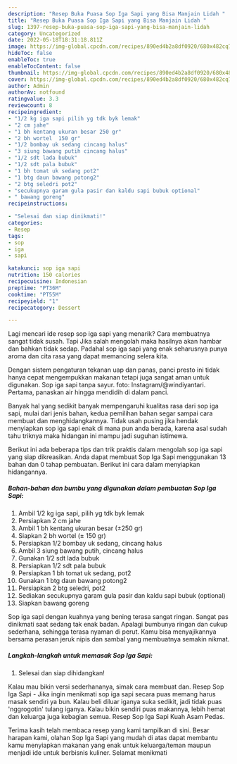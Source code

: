 ```yaml
---
description: "Resep Buka Puasa Sop Iga Sapi yang Bisa Manjain Lidah "
title: "Resep Buka Puasa Sop Iga Sapi yang Bisa Manjain Lidah "
slug: 1397-resep-buka-puasa-sop-iga-sapi-yang-bisa-manjain-lidah
category: Uncategorized
date: 2022-05-18T18:31:18.811Z
image: https://img-global.cpcdn.com/recipes/890ed4b2a8df0920/680x482cq70/sop-iga-sapi-foto-resep-utama.jpg
hideToc: false
enableToc: true
enableTocContent: false
thumbnail: https://img-global.cpcdn.com/recipes/890ed4b2a8df0920/680x482cq70/sop-iga-sapi-foto-resep-utama.jpg
cover: https://img-global.cpcdn.com/recipes/890ed4b2a8df0920/680x482cq70/sop-iga-sapi-foto-resep-utama.jpg
author: Admin
authorAv: notfound
ratingvalue: 3.3
reviewcount: 8
recipeingredient:
- "1/2 kg iga sapi pilih yg tdk byk lemak"
- "2 cm jahe"
- "1 bh kentang ukuran besar 250 gr"
- "2 bh wortel  150 gr"
- "1/2 bombay uk sedang cincang halus"
- "3 siung bawang putih cincang halus"
- "1/2 sdt lada bubuk"
- "1/2 sdt pala bubuk"
- "1 bh tomat uk sedang pot2"
- "1 btg daun bawang potong2"
- "2 btg seledri pot2"
- "secukupnya garam gula pasir dan kaldu sapi bubuk optional"
- " bawang goreng"
recipeinstructions:

- "Selesai dan siap dinikmati!"
categories:
- Resep
tags:
- sop
- iga
- sapi

katakunci: sop iga sapi 
nutrition: 150 calories
recipecuisine: Indonesian
preptime: "PT36M"
cooktime: "PT55M"
recipeyield: "1"
recipecategory: Dessert

---
```



Lagi mencari ide resep sop iga sapi yang menarik? Cara membuatnya sangat tidak susah. Tapi Jika salah mengolah maka hasilnya akan hambar dan bahkan tidak sedap. Padahal sop iga sapi yang enak seharusnya punya aroma dan cita rasa yang dapat memancing selera kita.


Dengan sistem pengaturan tekanan uap dan panas, panci presto ini tidak hanya cepat mengempukkan makanan tetapi juga sangat aman untuk digunakan. Sop iga sapi tanpa sayur. foto: Instagram/@windiyantari. Pertama, panaskan air hingga mendidih di dalam panci.

Banyak hal yang sedikit banyak mempengaruhi kualitas rasa dari sop iga sapi, mulai dari jenis bahan, kedua pemilihan bahan segar sampai cara membuat dan menghidangkannya. Tidak usah pusing jika hendak menyiapkan sop iga sapi enak di mana pun anda berada, karena asal sudah tahu triknya maka hidangan ini mampu jadi suguhan istimewa.


Berikut ini ada beberapa tips dan trik praktis dalam mengolah sop iga sapi yang siap dikreasikan. Anda dapat membuat Sop Iga Sapi menggunakan 13 bahan dan 0 tahap pembuatan. Berikut ini cara dalam menyiapkan hidangannya.

<!--inarticleads1-->

##### Bahan-bahan dan bumbu yang digunakan dalam pembuatan Sop Iga Sapi:

1. Ambil 1/2 kg iga sapi, pilih yg tdk byk lemak
1. Persiapkan 2 cm jahe
1. Ambil 1 bh kentang ukuran besar (±250 gr)
1. Siapkan 2 bh wortel (± 150 gr)
1. Persiapkan 1/2 bombay uk sedang, cincang halus
1. Ambil 3 siung bawang putih, cincang halus
1. Gunakan 1/2 sdt lada bubuk
1. Persiapkan 1/2 sdt pala bubuk
1. Persiapkan 1 bh tomat uk sedang, pot2
1. Gunakan 1 btg daun bawang potong2
1. Persiapkan 2 btg seledri, pot2
1. Sediakan secukupnya garam gula pasir dan kaldu sapi bubuk (optional)
1. Siapkan  bawang goreng


Sop iga sapi dengan kuahnya yang bening terasa sangat ringan. Sangat pas dinikmati saat sedang tak enak badan. Apalagi bumbunya ringan dan cukup sederhana, sehingga terasa nyaman di perut. Kamu bisa menyajikannya bersama perasan jeruk nipis dan sambal yang membuatnya semakin nikmat. 

<!--inarticleads2-->

##### Langkah-langkah untuk memasak Sop Iga Sapi:


1. Selesai dan siap dihidangkan!

Kalau mau bikin versi sederhananya, simak cara membuat dan. Resep Sop Iga Sapi - Jika ingin menikmati sop iga sapi secara puas memang harus masak sendiri ya bun. Kalau beli diluar iganya suka sedikit, jadi tidak puas &#39;nggrogotin&#39; tulang iganya. Kalau bikin sendiri puas makannya, lebih hemat dan keluarga juga kebagian semua. Resep Sop Iga Sapi Kuah Asam Pedas. 

Terima kasih telah membaca resep yang kami tampilkan di sini. Besar harapan kami, olahan Sop Iga Sapi yang mudah di atas dapat membantu kamu menyiapkan makanan yang enak untuk keluarga/teman maupun menjadi ide untuk berbisnis kuliner. Selamat menikmati
